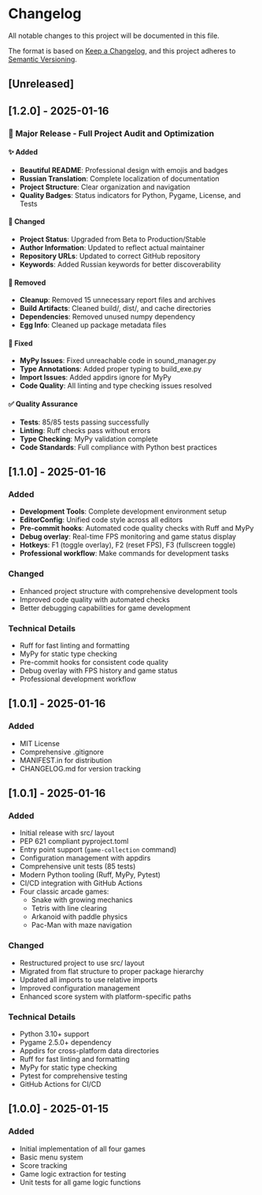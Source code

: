 # Changelog

All notable changes to this project will be documented in this file.

The format is based on [Keep a Changelog](https://keepachangelog.com/en/1.0.0/),
and this project adheres to [Semantic Versioning](https://semver.org/spec/v2.0.0.html).

## [Unreleased]

## [1.2.0] - 2025-01-16

### 🎉 Major Release - Full Project Audit and Optimization

#### ✨ Added
- **Beautiful README**: Professional design with emojis and badges
- **Russian Translation**: Complete localization of documentation
- **Project Structure**: Clear organization and navigation
- **Quality Badges**: Status indicators for Python, Pygame, License, and Tests

#### 🔧 Changed
- **Project Status**: Upgraded from Beta to Production/Stable
- **Author Information**: Updated to reflect actual maintainer
- **Repository URLs**: Updated to correct GitHub repository
- **Keywords**: Added Russian keywords for better discoverability

#### 🧹 Removed
- **Cleanup**: Removed 15 unnecessary report files and archives
- **Build Artifacts**: Cleaned build/, dist/, and cache directories
- **Dependencies**: Removed unused numpy dependency
- **Egg Info**: Cleaned up package metadata files

#### 🐛 Fixed
- **MyPy Issues**: Fixed unreachable code in sound_manager.py
- **Type Annotations**: Added proper typing to build_exe.py
- **Import Issues**: Added appdirs ignore for MyPy
- **Code Quality**: All linting and type checking issues resolved

#### ✅ Quality Assurance
- **Tests**: 85/85 tests passing successfully
- **Linting**: Ruff checks pass without errors
- **Type Checking**: MyPy validation complete
- **Code Standards**: Full compliance with Python best practices

## [1.1.0] - 2025-01-16

### Added
- **Development Tools**: Complete development environment setup
- **EditorConfig**: Unified code style across all editors
- **Pre-commit hooks**: Automated code quality checks with Ruff and MyPy
- **Debug overlay**: Real-time FPS monitoring and game status display
- **Hotkeys**: F1 (toggle overlay), F2 (reset FPS), F3 (fullscreen toggle)
- **Professional workflow**: Make commands for development tasks

### Changed
- Enhanced project structure with comprehensive development tools
- Improved code quality with automated checks
- Better debugging capabilities for game development

### Technical Details
- Ruff for fast linting and formatting
- MyPy for static type checking
- Pre-commit hooks for consistent code quality
- Debug overlay with FPS history and game status
- Professional development workflow

## [1.0.1] - 2025-01-16

### Added
- MIT License
- Comprehensive .gitignore
- MANIFEST.in for distribution
- CHANGELOG.md for version tracking

## [1.0.1] - 2025-01-16

### Added
- Initial release with src/ layout
- PEP 621 compliant pyproject.toml
- Entry point support (`game-collection` command)
- Configuration management with appdirs
- Comprehensive unit tests (85 tests)
- Modern Python tooling (Ruff, MyPy, Pytest)
- CI/CD integration with GitHub Actions
- Four classic arcade games:
  - Snake with growing mechanics
  - Tetris with line clearing
  - Arkanoid with paddle physics
  - Pac-Man with maze navigation

### Changed
- Restructured project to use src/ layout
- Migrated from flat structure to proper package hierarchy
- Updated all imports to use relative imports
- Improved configuration management
- Enhanced score system with platform-specific paths

### Technical Details
- Python 3.10+ support
- Pygame 2.5.0+ dependency
- Appdirs for cross-platform data directories
- Ruff for fast linting and formatting
- MyPy for static type checking
- Pytest for comprehensive testing
- GitHub Actions for CI/CD

## [1.0.0] - 2025-01-15

### Added
- Initial implementation of all four games
- Basic menu system
- Score tracking
- Game logic extraction for testing
- Unit tests for all game logic functions
